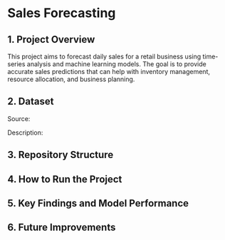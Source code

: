 # Sales Forecasting

## 1. Project Overview
This project aims to forecast daily sales for a retail business using time-series analysis and machine learning models. The goal is to provide accurate sales predictions that can help with inventory management, resource allocation, and business planning.

## 2. Dataset

Source:

Description:

## 3. Repository Structure

## 4. How to Run the Project

## 5. Key Findings and Model Performance

## 6. Future Improvements

